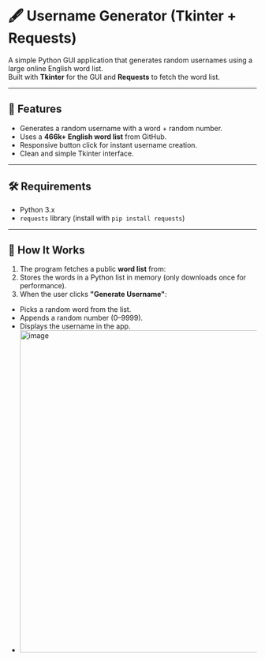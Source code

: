 # 🖋 Username Generator (Tkinter + Requests)

A simple Python GUI application that generates random usernames using a large online English word list.  
Built with **Tkinter** for the GUI and **Requests** to fetch the word list.

---

## 📌 Features
- Generates a random username with a word + random number.
- Uses a **466k+ English word list** from GitHub.
- Responsive button click for instant username creation.
- Clean and simple Tkinter interface.

---

## 🛠 Requirements
- Python 3.x
- `requests` library (install with `pip install requests`)

---

## 📂 How It Works
1. The program fetches a public **word list** from:
2. Stores the words in a Python list in memory (only downloads once for performance).
3. When the user clicks **"Generate Username"**:
- Picks a random word from the list.
- Appends a random number (0–9999).
- Displays the username in the app.
- <img width="1006" height="653" alt="image" src="https://github.com/user-attachments/assets/cb26c141-0c16-4d43-94d0-8bfd799c3a9d" />
